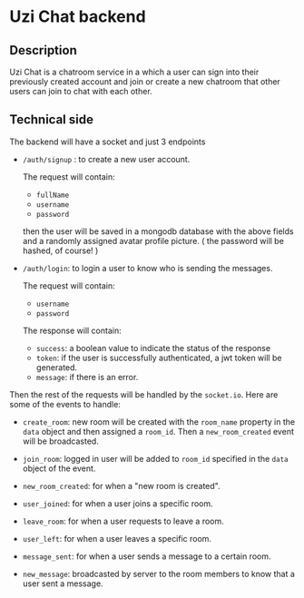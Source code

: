 # Uzi Chat backend

## Description
Uzi Chat is a chatroom service in a which a user can sign into their previously created account and join or create a new chatroom that other users can join to chat with each other.

## Technical side
The backend will have a socket and just 3 endpoints
- `/auth/signup` : to create a new user account. 

  The request will contain:
  + `fullName`
  + `username`
  + `password`

  then the user will be saved in a mongodb database with the above fields and a randomly assigned avatar profile picture. ( the password will be hashed, of course! )
  
- `/auth/login`: to login a user to know who is sending the messages.

  The request will contain:
  + `username`
  + `password`

  The response will contain: 
  + `success`: a boolean value to indicate the status of the response
  + `token`: if the user is successfully authenticated, a jwt token will be generated.
  + `message`: if there is an error.


Then the rest of the requests will be handled by the `socket.io`. Here are some of the events to handle:
* `create_room`: new room will be created with the `room_name` property in the `data` object and then assigned a `room_id`. Then a `new_room_created` event will be broadcasted.

* `join_room`: logged in user will be added to `room_id` specified in the `data` object of the event.

* `new_room_created`: for when a "new room is created". 

* `user_joined`: for when a user joins a specific room.

* `leave_room`: for when a user requests to leave a room.

* `user_left`: for when a user leaves a specific room.

* `message_sent`: for when a user sends a message to a certain room.

* `new_message`: broadcasted by server to the room members to know that a user sent a message.